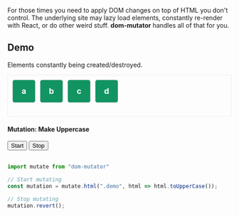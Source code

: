 For those times you need to apply DOM changes on top of HTML you don't control.  The underlying site may lazy load elements, constantly re-render with React, or do other weird stuff.  **dom-mutator** handles all of that for you.

## Demo

<style>
.demo-holder {
  display: flex;
  flex-wrap: wrap;
  border: 1px dotted #ddd;
  margin-bottom: 20px;
  padding: 10px;
  min-height: 72px;
}
.demo {
    width: 50px;
    height: 50px;
    background: #129462;
    border-radius: 5px;
    font-weight: bold;
    color: #fff;
    border: 1px solid #ccc;
    line-height: 50px;
    text-align: center;
    font-size: 18px;
    margin-right: 10px;
}
</style>

<p>Elements constantly being created/destroyed.
<div class="demo-holder">
  <div class="demo">a</div>
  <div class="demo">b</div>
  <div class="demo">c</div>
  <div class="demo">d</div>
</div>

<div style="margin-bottom:30px;">
  <h4>Mutation: Make Uppercase</h4>
  <button id='uppercase'>Start</button>
  <button id='revert'>Stop</button>
</div>



```js
import mutate from "dom-mutator"

// Start mutating
const mutation = mutate.html(".demo", html => html.toUpperCase());

// Stop mutating
mutation.revert();
```


<script type="module">
import mutate from "https://unpkg.com/dom-mutator@0.3.1/dist/dom-mutator.esm.js";

const demoHolder = document.querySelector(".demo-holder");
let i = 5;
window.setInterval(() => {
  if(i>=10) {
    demoHolder.innerHTML = "";
    i = 1;
    return;
  }

  const div = document.createElement("div");
  div.innerHTML = String.fromCharCode(i+96);
  div.className = "demo";
  demoHolder.append(div);
  i++;
}, 500);

let controller = null;
document.querySelector("#uppercase").addEventListener("click", (e) => {
  e.preventDefault();
  if(controller) return;
  controller = mutate.html(".demo", html => html.toUpperCase());
});
document.querySelector("#revert").addEventListener("click", (e) => {
  e.preventDefault();
  if(!controller) return;
  controller.revert();
  controller = null;
});
</script>
